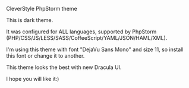 CleverStyle PhpStorm theme

This is dark theme.

It was configured for ALL languages, supported by PhpStorm (PHP/CSS/JS/LESS/SASS/CoffeeScript/YAML/JSON/HAML/XML).

I'm using this theme with font "DejaVu Sans Mono" and size 11, so install this font or change it to another.

This theme looks the best with new Dracula UI.

I hope you will like it:)
